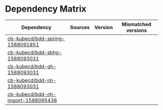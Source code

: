 # Dependency Matrix

Dependency | Sources | Version | Mismatched versions
---------- | ------- | ------- | -------------------
[cb-kubecd/bdd-spring-1588091851](https://github.com/cb-kubecd/bdd-spring-1588091851.git) |  | []() | 
[cb-kubecd/bdd-sbhg-1588093031](https://github.com/cb-kubecd/bdd-sbhg-1588093031.git) |  | []() | 
[cb-kubecd/bdd-gh-1588093031](https://github.com/cb-kubecd/bdd-gh-1588093031.git) |  | []() | 
[cb-kubecd/bdd-nh-1588093031](https://github.com/cb-kubecd/bdd-nh-1588093031.git) |  | []() | 
[cb-kubecd/bdd-nh-import-1588095438](https://github.com/cb-kubecd/bdd-nh-import-1588095438.git) |  | []() | 
